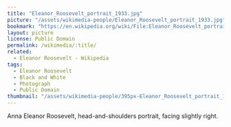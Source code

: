 ```yaml
---
title: "Eleanor_Roosevelt_portrait_1933.jpg"
picture: "/assets/wikimedia-people/Eleanor_Roosevelt_portrait_1933.jpg"
bookmark: "https://en.wikipedia.org/wiki/File:Eleanor_Roosevelt_portrait_1933.jpg"
layout: picture
license: Public Domain
permalink: /wikimedia/:title/
related:
  - Eleanor Roosevelt - Wikipedia
tags:
  - Eleanor Roosevelt
  - Black and White
  - Photograph
  - Public Domain
thumbnail: "/assets/wikimedia-people/395px-Eleanor_Roosevelt_portrait_1933.jpg"
---
```

Anna Eleanor Roosevelt, head-and-shoulders portrait, facing slightly right.
